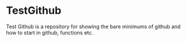 # TestGithub
Test Github is a repository for showing the bare minimums of github and how to start in github, functions etc.


